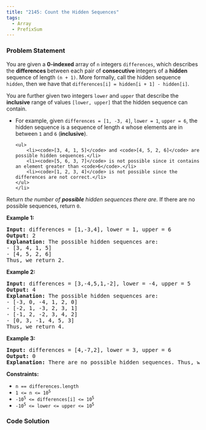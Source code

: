 ```yaml
---
title: "2145: Count the Hidden Sequences"
tags:
  - Array
  - PrefixSum
---
```

### Problem Statement

<p>You are given a <strong>0-indexed</strong> array of <code>n</code> integers <code>differences</code>, which describes the <strong>differences </strong>between each pair of <strong>consecutive </strong>integers of a <strong>hidden</strong> sequence of length <code>(n + 1)</code>. More formally, call the hidden sequence <code>hidden</code>, then we have that <code>differences[i] = hidden[i + 1] - hidden[i]</code>.</p>

<p>You are further given two integers <code>lower</code> and <code>upper</code> that describe the <strong>inclusive</strong> range of values <code>[lower, upper]</code> that the hidden sequence can contain.</p>

<ul>
	<li>For example, given <code>differences = [1, -3, 4]</code>, <code>lower = 1</code>, <code>upper = 6</code>, the hidden sequence is a sequence of length <code>4</code> whose elements are in between <code>1</code> and <code>6</code> (<strong>inclusive</strong>).

	<ul>
		<li><code>[3, 4, 1, 5]</code> and <code>[4, 5, 2, 6]</code> are possible hidden sequences.</li>
		<li><code>[5, 6, 3, 7]</code> is not possible since it contains an element greater than <code>6</code>.</li>
		<li><code>[1, 2, 3, 4]</code> is not possible since the differences are not correct.</li>
	</ul>
	</li>
</ul>

<p>Return <em>the number of <strong>possible</strong> hidden sequences there are.</em> If there are no possible sequences, return <code>0</code>.</p>


<p><strong class="example">Example 1:</strong></p>

<pre>
<strong>Input:</strong> differences = [1,-3,4], lower = 1, upper = 6
<strong>Output:</strong> 2
<strong>Explanation:</strong> The possible hidden sequences are:
- [3, 4, 1, 5]
- [4, 5, 2, 6]
Thus, we return 2.
</pre>

<p><strong class="example">Example 2:</strong></p>

<pre>
<strong>Input:</strong> differences = [3,-4,5,1,-2], lower = -4, upper = 5
<strong>Output:</strong> 4
<strong>Explanation:</strong> The possible hidden sequences are:
- [-3, 0, -4, 1, 2, 0]
- [-2, 1, -3, 2, 3, 1]
- [-1, 2, -2, 3, 4, 2]
- [0, 3, -1, 4, 5, 3]
Thus, we return 4.
</pre>

<p><strong class="example">Example 3:</strong></p>

<pre>
<strong>Input:</strong> differences = [4,-7,2], lower = 3, upper = 6
<strong>Output:</strong> 0
<strong>Explanation:</strong> There are no possible hidden sequences. Thus, we return 0.
</pre>


<p><strong>Constraints:</strong></p>

<ul>
	<li><code>n == differences.length</code></li>
	<li><code>1 &lt;= n &lt;= 10<sup>5</sup></code></li>
	<li><code>-10<sup>5</sup> &lt;= differences[i] &lt;= 10<sup>5</sup></code></li>
	<li><code>-10<sup>5</sup> &lt;= lower &lt;= upper &lt;= 10<sup>5</sup></code></li>
</ul>


### Code Solution

```python

```
